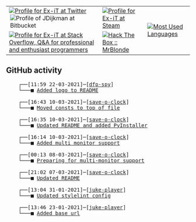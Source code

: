 <table>
    <tr>
        <td>
            <a href="https://twitter.com/jdijkman">
                <img alt="Profile for Ex-iT at Twitter" src="https://68ef2f69c7787d4078ac-7864ae55ba174c40683f10ab811d9167.ssl.cf1.rackcdn.com/twitter-icon_64x64.png" />
            </a>
            <a href="https://bitbucket.org/jdijkman/">
                <img align="right" alt="Profile of JDijkman at Bitbucket" src="https://icons.iconarchive.com/icons/limav/flat-gradient-social/64/Bitbucket-icon.png" />
            </a>
        </td>
        <td>
            <a href="https://steamcommunity.com/id/Ex-iT">
                <img alt="Profile for Ex-iT at Steam" src="https://steamcommunity-a.akamaihd.net/public/shared/images/header/globalheader_logo.png" />
            </a>
        </td>
        <td rowspan="2">
            <a href="https://github.com/Ex-iT/">
                <img alt="Most Used Languages" src="https://github-readme-stats.vercel.app/api/top-langs/?username=ex-it&layout=compact&theme=algolia" />
            </a>
        </td>
    </tr>
    <tr>
        <td>
            <a href="https://stackoverflow.com/users/3351720/ex-it">
                <img alt="Profile for Ex-iT at Stack Overflow, Q&amp;A for professional and enthusiast programmers" src="https://stackoverflow.com/users/flair/3351720.png?theme=dark" />
            </a>
        </td>
        <td>
            <a href="https://www.hackthebox.eu/home/users/profile/169430">
                <img alt="Hack The Box :: MrBlonde" src="https://www.hackthebox.eu/badge/image/169430" />
            </a>
        </td>
    </tr>
</table>

<h2>GitHub activity</h2>

<pre>
    ┌──[11:59 22-03-2021]─[<a href="https://github.com/Ex-iT/dfp-spy">dfp-spy</a>]
    └───■ <a href="https://github.com/Ex-iT/dfp-spy/commit/16b98828d227bd9a22d7007fa119eee32fd78089">Added logo to README</a><br />
    ┌──[16:43 10-03-2021]─[<a href="https://github.com/Ex-iT/save-o-clock">save-o-clock</a>]
    └───■ <a href="https://github.com/Ex-iT/save-o-clock/commit/6e938a60743930e9acc9a973f5149d5b057469fa">Moved consts to top of file</a><br />
    ┌──[16:35 10-03-2021]─[<a href="https://github.com/Ex-iT/save-o-clock">save-o-clock</a>]
    └───■ <a href="https://github.com/Ex-iT/save-o-clock/commit/b5ad9750ddc94f65ef44a99cc977f0a5f2e40dd3">Updated README and added PyInstaller</a><br />
    ┌──[16:14 10-03-2021]─[<a href="https://github.com/Ex-iT/save-o-clock">save-o-clock</a>]
    └───■ <a href="https://github.com/Ex-iT/save-o-clock/commit/7029a840645fe878dde25ac38583e9adbdd8274c">Added multi monitor support</a><br />
    ┌──[00:13 08-03-2021]─[<a href="https://github.com/Ex-iT/save-o-clock">save-o-clock</a>]
    └───■ <a href="https://github.com/Ex-iT/save-o-clock/commit/d832f6de870c930244faa753ef02d9e56c619ec5">Preparing for multi-monitor support</a><br />
    ┌──[21:02 07-03-2021]─[<a href="https://github.com/Ex-iT/save-o-clock">save-o-clock</a>]
    └───■ <a href="https://github.com/Ex-iT/save-o-clock/commit/dfa2a905774797a57f85cf16f493e4f6030e7c41">Updated README</a><br />
    ┌──[13:04 31-01-2021]─[<a href="https://github.com/Ex-iT/juke-player">juke-player</a>]
    └───■ <a href="https://github.com/Ex-iT/juke-player/commit/53d83067bc8c0b0c29ea2c20277690365dcc9ab0">Updated stylelint config</a><br />
    ┌──[13:46 23-01-2021]─[<a href="https://github.com/Ex-iT/juke-player">juke-player</a>]
    └───■ <a href="https://github.com/Ex-iT/juke-player/commit/1fecd0f9dc6cdac978f6e626e075ba0c0fb6407c">Added base url</a><br />
</pre>
